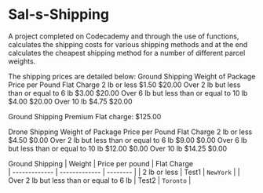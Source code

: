 # Sal-s-Shipping
A project completed on Codecademy and through the use of functions, calculates the shipping costs for various shipping methods and at the end calculates the cheapest shipping method for a number of different parcel weights.

The shipping prices are detailed below: 
Ground Shipping
Weight of Package 	              Price per Pound 	Flat Charge
2 lb or less 	                     $1.50 	            $20.00
Over 2 lb but less 
than or equal to 6 lb 	           $3.00 	              $20.00
Over 6 lb but less 
than or equal to 10 lb 	           $4.00 	          $20.00
Over 10 lb 	                       $4.75 	          $20.00

Ground Shipping Premium Flat charge: $125.00

Drone Shipping
Weight of Package 	              Price per Pound 	Flat Charge
2 lb or less 	                      $4.50 	          $0.00
Over 2 lb but less 
than or equal to 6 lb 	            $9.00 	          $0.00
Over 6 lb but less 
than or equal to 10 lb 	            $12.00 	          $0.00
Over 10 lb 	                        $14.25 	          $0.00

Ground Shipping
| Weight    | Price per pound     | Flat Charge  
| ------------- | ------------- | --------    |
| 2 lb or less        | Test1         | `NewYork`   |
| Over 2 lb but less 
than or equal to 6 lb        | Test2         | `Toronto`   |
